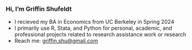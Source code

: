<h3> Hi, I’m Griffin Shufeldt </h3>

- I recieved my BA in Economics from UC Berkeley in Spring 2024
- I primarily use R, Stata, and Python for personal, academic, and professional projects related to research assistance work or research
- Reach me: griffin.shu@gmail.com
